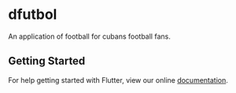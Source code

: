 # dfutbol

An application of football for cubans football fans.

## Getting Started

For help getting started with Flutter, view our online
[documentation](https://flutter.io/).
